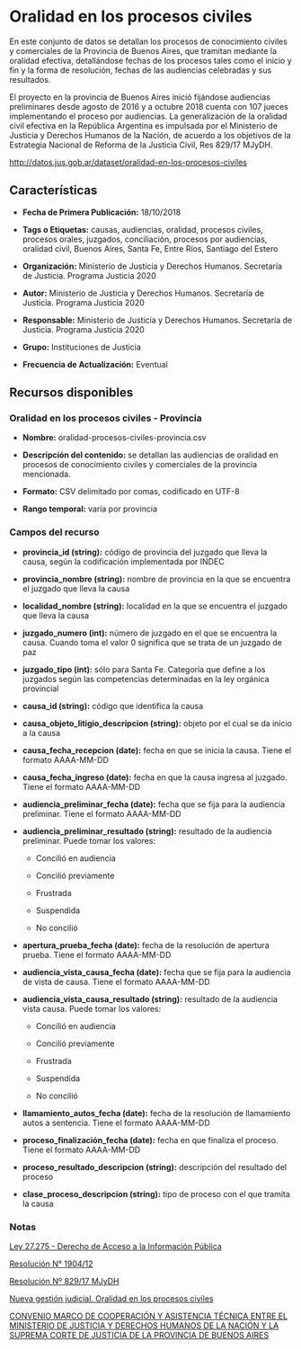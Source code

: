 Oralidad en los procesos civiles
================================

En este conjunto de datos se detallan los procesos de conocimiento civiles y comerciales de la Provincia de Buenos Aires, que tramitan mediante la oralidad efectiva, detallándose fechas de los procesos tales como el inicio y fin y la forma de resolución, fechas de las audiencias celebradas y sus resultados. 

El proyecto en la provincia de Buenos Aires inició fijándose audiencias preliminares desde agosto de 2016 y a octubre 2018 cuenta con 107 jueces implementando el proceso por audiencias. La generalización de la oralidad civil efectiva en la República Argentina es impulsada por el Ministerio de Justicia y Derechos Humanos de la Nación, de acuerdo a los objetivos de la Estrategia Nacional de Reforma de la Justicia Civil, Res 829/17 MJyDH.

http://datos.jus.gob.ar/dataset/oralidad-en-los-procesos-civiles

Características
---------------

-   **Fecha de Primera Publicación:** 18/10/2018

-   **Tags o Etiquetas:** causas, audiencias, oralidad, procesos civiles, procesos orales, juzgados, conciliación, procesos por audiencias, oralidad civil, Buenos Aires, Santa Fe, Entre Ríos, Santiago del Estero

-   **Organización:** Ministerio de Justicia y Derechos Humanos. Secretaría de Justicia. Programa Justicia 2020

-   **Autor:** Ministerio de Justicia y Derechos Humanos. Secretaría de Justicia. Programa Justicia 2020

-   **Responsable:** Ministerio de Justicia y Derechos Humanos. Secretaría de Justicia. Programa Justicia 2020

-   **Grupo:** Instituciones de Justicia

-   **Frecuencia de Actualización:** Eventual

Recursos disponibles
--------------------

### Oralidad en los procesos civiles - Provincia

-   **Nombre:** oralidad-procesos-civiles-provincia.csv

-   **Descripción del contenido:** se detallan las audiencias de oralidad en procesos de conocimiento civiles y comerciales de la provincia mencionada.

-   **Formato:** CSV delimitado por comas, codificado en UTF-8

-   **Rango temporal:** varía por provincia

### Campos del recurso

-   **provincia_id (string):** código de provincia del juzgado que lleva la causa, según la codificación implementada por INDEC

-   **provincia_nombre (string):** nombre de provincia en la que se encuentra el juzgado que lleva la causa

-   **localidad_nombre (string):** localidad en la que se encuentra el juzgado que lleva la causa

-   **juzgado_numero (int):** número de juzgado en el que se encuentra la causa. Cuando toma el valor 0 significa que se trata de un juzgado de paz

-   **juzgado_tipo (int):** sólo para Santa Fe. Categoría que define a los juzgados según las competencias determinadas en la ley orgánica provincial

-   **causa_id (string):** código que identifica la causa

-   **causa_objeto_litigio_descripcion (string):** objeto por el cual se da inicio a la causa

-   **causa_fecha_recepcion (date):** fecha en que se inicia la causa. Tiene el formato AAAA-MM-DD

-   **causa_fecha_ingreso (date):** fecha en que la causa ingresa al juzgado. Tiene el formato AAAA-MM-DD

-   **audiencia_preliminar_fecha (date):** fecha que se fija para la audiencia preliminar. Tiene el formato AAAA-MM-DD

-   **audiencia_preliminar_resultado (string):** resultado de la audiencia preliminar. Puede tomar los valores:

    -   Concilió en audiencia
        
    -   Concilió previamente

    -   Frustrada
    
    -   Suspendida
    
    -   No concilió
 
-   **apertura_prueba_fecha (date):** fecha de la resolución de apertura prueba. Tiene el formato AAAA-MM-DD

-   **audiencia_vista_causa_fecha (date):** fecha que se fija para la audiencia de vista de causa. Tiene el formato AAAA-MM-DD

-   **audiencia_vista_causa_resultado (string):** resultado de la audiencia vista causa. Puede tomar los valores:

    -   Concilió en audiencia
        
    -   Concilió previamente

    -   Frustrada
    
    -   Suspendida
    
    -   No concilió

-   **llamamiento_autos_fecha (date):** fecha de la resolución de llamamiento autos a sentencia. Tiene el formato AAAA-MM-DD

-   **proceso_finalización_fecha (date):** fecha en que finaliza el proceso. Tiene el formato AAAA-MM-DD

-   **proceso_resultado_descripcion (string):** descripción del resultado del proceso

-   **clase_proceso_descripcion (string):** tipo de proceso con el que tramita la causa


### Notas

[Ley 27.275 - Derecho de Acceso a la Información Pública]( http://servicios.infoleg.gob.ar/infolegInternet/anexos/265000-269999/265949/norma.htm)

[Resolución N° 1904/12](http://www.scba.gov.ar/oralidad/pdfs/RC_1904-12.pdf)

[Resolución Nº 829/17 MJyDH](http://servicios.infoleg.gob.ar/infolegInternet/anexos/285000-289999/285767/norma.htm)

[Nueva gestión judicial. Oralidad en los procesos civiles](http://www.saij.gob.ar/docs-f/ediciones/libros/Nueva_gestion_judicial.pdf)

[CONVENIO MARCO DE COOPERACIÓN Y ASISTENCIA TÉCNICA ENTRE EL MINISTERIO DE JUSTICIA Y DERECHOS HUMANOS DE LA NACIÓN Y LA SUPREMA CORTE DE JUSTICIA DE LA PROVINCIA DE BUENOS AIRES](http://www.scba.gov.ar/oralidad/pdfs/Ref3_CONVENIO%20NRO.%20412.pdf)
